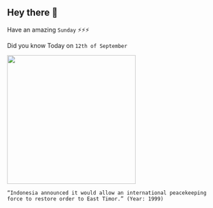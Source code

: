 ## Hey there 👋
Have an amazing `Sunday` ⚡⚡⚡

Did you know Today on `12th of September`
 
 [<img src="https://blue.kumparan.com/image/upload/fl_progressive,fl_lossy,c_fill,q_auto:best,w_640/v1495119923/rr3zfdd5xlzjzjwowu8j.jpg" width="300" />](https://reliefweb.int/report/indonesia/report-security-council-mission-jakarta-and-dili-8-12-sep-1999) 
 ```
“Indonesia announced it would allow an international peacekeeping force to restore order to East Timor.” (Year: 1999)
```
